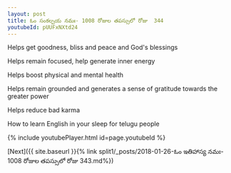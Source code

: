 ```yaml
---
layout: post
title: ఓం సంకల్పయ నమః- 1008 రోజుల తపస్సులో రోజు  344
youtubeId: pUUFxNXtd24
---
```

 
 
Helps get goodness, bliss and peace and God's blessings
 
Helps remain focused, help generate inner energy 
 
Helps boost physical and mental health 
 
Helps remain grounded and generates a sense of gratitude towards the greater power 
 
Helps reduce bad karma
 
How to learn English in your sleep for telugu people
 
 
 
 


{% include youtubePlayer.html id=page.youtubeId %}
 
[Next]({{ site.baseurl }}{% link split1/_posts/2018-01-26-ఓం ఇతిహాస్య నమః- 1008 రోజుల తపస్సులో రోజు  343.md%})
 
